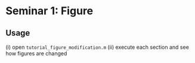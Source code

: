 # Seminar 1: Figure

## Usage

(i) open ```tutorial_figure_modification.m```
(ii) execute each section and see how figures are changed